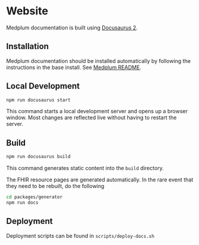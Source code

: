 # Website

Medplum documentation is built using [Docusaurus 2](https://docusaurus.io/).

## Installation

Medplum documentation should be installed automatically by following the instructions in the base install.  See [Medplum README](https://github.com/medplum/medplum).

## Local Development

```bash
npm run docusaurus start
```

This command starts a local development server and opens up a browser window. Most changes are reflected live without having to restart the server.

## Build

```bash
npm run docusaurus build
```

This command generates static content into the `build` directory.

The FHIR resource pages are generated automatically.  In the rare event that they need to be rebuilt, do the following

```bash
cd packages/generator
npm run docs
```

## Deployment

Deployment scripts can be found in `scripts/deploy-docs.sh`  
